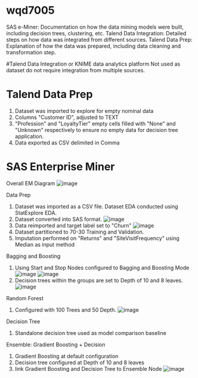# wqd7005

SAS e-Miner: Documentation on how the data mining models were built, including decision trees, clustering, etc.
Talend Data Integration: Detailed steps on how data was integrated from different sources.
Talend Data Prep: Explanation of how the data was prepared, including data cleaning and transformation step.

#Talend Data Integration or KNIME data analytics platform
Not used as dataset do not require integration from multiple sources.

# Talend Data Prep
1. Dataset was imported to explore for empty nominal data
2. Columns "Customer ID", adjusted to TEXT
3. "Profession" and "LoyaltyTier" empty cells filled with "None" and "Unknown" respectively to ensure no empty data for decision tree application.
4. Data exported as CSV delimited in Comma

# SAS Enterprise Miner

Overall EM Diagram
![image](https://github.com/s2134622alexlimcl/wqd7005/assets/102635703/34a62dbc-b8ef-40a4-9511-55bc06fde569)

Data Prep
1. Dataset was imported as a CSV file. Dataset EDA conducted using StatExplore EDA. 
2. Dataset converted into SAS format.
 ![image](https://github.com/s2134622alexlimcl/wqd7005/assets/102635703/b929bd19-f67b-4d06-9e33-b0a074c28f7c)
3. Data reimported and target label set to "Churn"
   ![image](https://github.com/s2134622alexlimcl/wqd7005/assets/102635703/7f31d222-a36d-4073-9c17-585709a49e60)
4. Dataset partitioned to 70-30 Training and Validation.
6. Imputation performed on "Returns" and "SiteVisitFrequency" using Median as input method

Bagging and Boosting
1. Using Start and Stop Nodes configured to Bagging and Boosting Mode
 ![image](https://github.com/s2134622alexlimcl/wqd7005/assets/102635703/94887131-73f3-4913-a839-b44fe8c8d161)
 ![image](https://github.com/s2134622alexlimcl/wqd7005/assets/102635703/4903b88c-c76b-4fb3-9738-12a1d19158ea)
2. Decision trees within the groups are set to Depth of 10 and 8 leaves.
![image](https://github.com/s2134622alexlimcl/wqd7005/assets/102635703/b1bd8128-f420-4e7e-a347-faac66b22cb1)

Random Forest
1. Configured with 100 Trees and 50 Depth.
   ![image](https://github.com/s2134622alexlimcl/wqd7005/assets/102635703/ac25b1bc-ccca-4a8f-9a6f-8896cd8053f7)

Decision Tree
1. Standalone decision tree used as model comparison baseline

Ensemble: Gradient Boosting + Decision
1. Gradient Boosting at default configuration
2. Decision tree configured at Depth of 10 and 8 leaves
3. link Gradient Boosting and Decision Tree to Ensemble Node
![image](https://github.com/s2134622alexlimcl/wqd7005/assets/102635703/9ab88b49-2864-448b-b45a-91b1078124d2)






   
